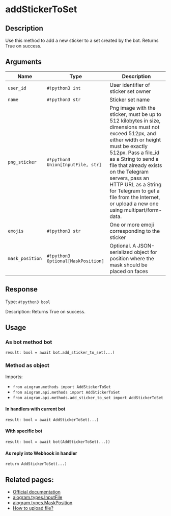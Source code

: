 # addStickerToSet

## Description

Use this method to add a new sticker to a set created by the bot. Returns True on success.


## Arguments

| Name | Type | Description |
| - | - | - |
| `user_id` | `#!python3 int` | User identifier of sticker set owner |
| `name` | `#!python3 str` | Sticker set name |
| `png_sticker` | `#!python3 Union[InputFile, str]` | Png image with the sticker, must be up to 512 kilobytes in size, dimensions must not exceed 512px, and either width or height must be exactly 512px. Pass a file_id as a String to send a file that already exists on the Telegram servers, pass an HTTP URL as a String for Telegram to get a file from the Internet, or upload a new one using multipart/form-data. |
| `emojis` | `#!python3 str` | One or more emoji corresponding to the sticker |
| `mask_position` | `#!python3 Optional[MaskPosition]` | Optional. A JSON-serialized object for position where the mask should be placed on faces |



## Response

Type: `#!python3 bool`

Description: Returns True on success.


## Usage


### As bot method bot

```python3
result: bool = await bot.add_sticker_to_set(...)
```

### Method as object

Imports:

- `from aiogram.methods import AddStickerToSet`
- `from aiogram.api.methods import AddStickerToSet`
- `from aiogram.api.methods.add_sticker_to_set import AddStickerToSet`

#### In handlers with current bot
```python3
result: bool = await AddStickerToSet(...)
```

#### With specific bot
```python3
result: bool = await bot(AddStickerToSet(...))
```
#### As reply into Webhook in handler
```python3
return AddStickerToSet(...)
```



## Related pages:

- [Official documentation](https://core.telegram.org/bots/api#addstickertoset)
- [aiogram.types.InputFile](../types/input_file.md)
- [aiogram.types.MaskPosition](../types/mask_position.md)
- [How to upload file?](../sending_files.md)
